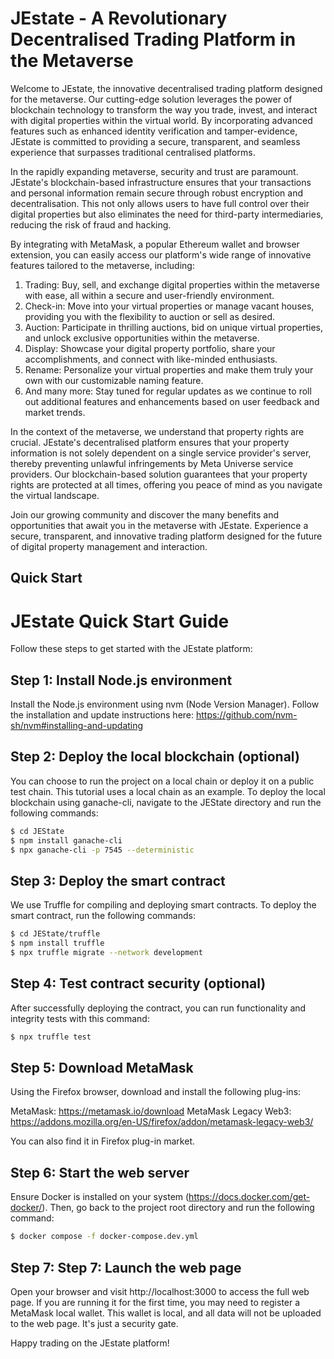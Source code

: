 # JEstate - A Revolutionary Decentralised Trading Platform in the Metaverse

Welcome to JEstate, the innovative decentralised trading platform designed for the metaverse. Our cutting-edge solution leverages the power of blockchain technology to transform the way you trade, invest, and interact with digital properties within the virtual world. By incorporating advanced features such as enhanced identity verification and tamper-evidence, JEstate is committed to providing a secure, transparent, and seamless experience that surpasses traditional centralised platforms.

In the rapidly expanding metaverse, security and trust are paramount. JEstate's blockchain-based infrastructure ensures that your transactions and personal information remain secure through robust encryption and decentralisation. This not only allows users to have full control over their digital properties but also eliminates the need for third-party intermediaries, reducing the risk of fraud and hacking.

By integrating with MetaMask, a popular Ethereum wallet and browser extension, you can easily access our platform's wide range of innovative features tailored to the metaverse, including:

1. Trading: Buy, sell, and exchange digital properties within the metaverse with ease, all within a secure and user-friendly environment.
2. Check-in: Move into your virtual properties or manage vacant houses, providing you with the flexibility to auction or sell as desired.
3. Auction: Participate in thrilling auctions, bid on unique virtual properties, and unlock exclusive opportunities within the metaverse.
4. Display: Showcase your digital property portfolio, share your accomplishments, and connect with like-minded enthusiasts.
5. Rename: Personalize your virtual properties and make them truly your own with our customizable naming feature.
6. And many more: Stay tuned for regular updates as we continue to roll out additional features and enhancements based on user feedback and market trends.

In the context of the metaverse, we understand that property rights are crucial. JEstate's decentralised platform ensures that your property information is not solely dependent on a single service provider's server, thereby preventing unlawful infringements by Meta Universe service providers. Our blockchain-based solution guarantees that your property rights are protected at all times, offering you peace of mind as you navigate the virtual landscape.

Join our growing community and discover the many benefits and opportunities that await you in the metaverse with JEstate. Experience a secure, transparent, and innovative trading platform designed for the future of digital property management and interaction.

## Quick Start

# JEstate Quick Start Guide

Follow these steps to get started with the JEstate platform:

## Step 1: Install Node.js environment

Install the Node.js environment using nvm (Node Version Manager). Follow the installation and update instructions here:
https://github.com/nvm-sh/nvm#installing-and-updating

## Step 2: Deploy the local blockchain (optional)

You can choose to run the project on a local chain or deploy it on a public test chain. This tutorial uses a local chain as an example. To deploy the local blockchain using ganache-cli, navigate to the JEState directory and run the following commands:

```bash
$ cd JEState
$ npm install ganache-cli
$ npx ganache-cli -p 7545 --deterministic
```

## Step 3: Deploy the smart contract
We use Truffle for compiling and deploying smart contracts. To deploy the smart contract, run the following commands:
```bash
$ cd JEState/truffle
$ npm install truffle
$ npx truffle migrate --network development
```

## Step 4: Test contract security (optional)
After successfully deploying the contract, you can run functionality and integrity tests with this command:
```bash
$ npx truffle test
```

## Step 5: Download MetaMask
Using the Firefox browser, download and install the following plug-ins:

MetaMask: https://metamask.io/download
MetaMask Legacy Web3: https://addons.mozilla.org/en-US/firefox/addon/metamask-legacy-web3/

You can also find it in Firefox plug-in market.

## Step 6: Start the web server
Ensure Docker is installed on your system (https://docs.docker.com/get-docker/). Then, go back to the project root directory and run the following command:
```bash
$ docker compose -f docker-compose.dev.yml
```

## Step 7: Step 7: Launch the web page
Open your browser and visit http://localhost:3000 to access the full web page. If you are running it for the first time, you may need to register a MetaMask local wallet. This wallet is local, and all data will not be uploaded to the web page. It's just a security gate.

Happy trading on the JEstate platform!
